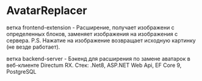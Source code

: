 # AvatarReplacer

ветка frontend-extension - Расширение, получает изображени с определенных блоков, заменяет изображения на изображения с сервера.
P.S. Нажатие на изображение возвращает исходную картинку (не везде работает).

ветка backend-server - Бэкенд для расширения по замене аватарок в веб-клиенте Directum RX. 
Стек: .Net8, ASP.NET Web Api, EF Core 9, PostgreSQL
